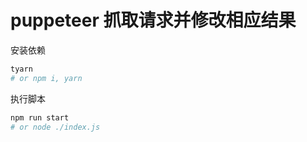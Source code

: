 # puppeteer 抓取请求并修改相应结果

安装依赖

```bash
tyarn
# or npm i, yarn
```

执行脚本

```bash
npm run start
# or node ./index.js
```
